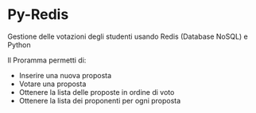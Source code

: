 # Py-Redis
Gestione delle votazioni degli studenti usando Redis (Database NoSQL) e Python

Il Proramma permetti di:
- Inserire una nuova proposta
- Votare una proposta
- Ottenere la lista delle proposte in ordine di voto
- Ottenere la lista dei proponenti per ogni proposta
